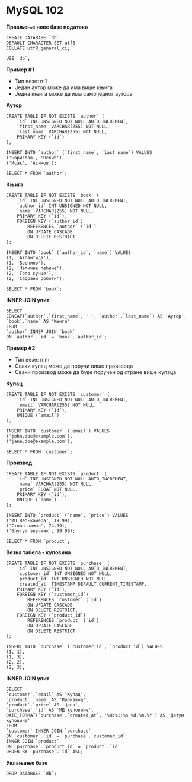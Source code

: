# MySQL 102

**Прављење нове базе података**

```
CREATE DATABASE `db`
DEFAULT CHARACTER SET utf8
COLLATE utf8_general_ci;

USE `db`;
```

**Пример #1**

- Тип везе: n:1
- Jедан аутор може да има више књига
- Jедна књига може да има само једног аутора

**Аутор**

```
CREATE TABLE IF NOT EXISTS `author` (
	`id` INT UNSIGNED NOT NULL AUTO_INCREMENT,
	`first_name` VARCHAR(255) NOT NULL,
	`last_name` VARCHAR(255) NOT NULL,
	PRIMARY KEY (`id`)
);

INSERT INTO `author` (`first_name`, `last_name`) VALUES
('Борислав', 'Пекић'),
('Исак', 'Асимов');

SELECT * FROM `author`;
```

**Књига**

```
CREATE TABLE IF NOT EXISTS `book` (
	`id` INT UNSIGNED NOT NULL AUTO_INCREMENT,
	`author_id` INT UNSIGNED NOT NULL,
	`name` VARCHAR(255) NOT NULL,
	PRIMARY KEY (`id`),
	FOREIGN KEY (`author_id`)
		REFERENCES `author` (`id`)
		ON UPDATE CASCADE
		ON DELETE RESTRICT
);

INSERT INTO `book` (`author_id`, `name`) VALUES
(1, 'Атлантида'),
(1, 'Беснило'),
(2, 'Челичне пећине'),
(2, 'Голо сунце'),
(2, 'Сабрани роботи');

SELECT * FROM `book`;
```

**INNER JOIN упит**

```
SELECT
CONCAT(`author`.`first_name`, ' ', `author`.`last_name`) AS 'Аутор',
`book`.`name` AS 'Књига'
FROM
`author` INNER JOIN `book`
ON `author`.`id` = `book`.`author_id`;
```

**Пример #2**

- Тип везе: n:m
- Cваки купац може да поручи више производа
- Cваки производ може да буде поручен од стране више купаца

**Купац**

```
CREATE TABLE IF NOT EXISTS `customer` (
	`id` INT UNSIGNED NOT NULL AUTO_INCREMENT,
	`email` VARCHAR(255) NOT NULL,
	PRIMARY KEY (`id`),
	UNIQUE (`email`)
);

INSERT INTO `customer` (`email`) VALUES
('john.doe@example.com'),
('jane.doe@example.com');

SELECT * FROM `customer`;
```

**Производ**

```
CREATE TABLE IF NOT EXISTS `product` (
	`id` INT UNSIGNED NOT NULL AUTO_INCREMENT,
	`name` VARCHAR(255) NOT NULL,
	`price` FLOAT NOT NULL,
	PRIMARY KEY (`id`),
	UNIQUE (`name`)
);

INSERT INTO `product` (`name`, `price`) VALUES
('ИП Веб-камера', 19.99),
('Стона лампа', 74.99),
('Блутут звучник', 99.99);

SELECT * FROM `product`;
```

**Везна табела - куповина**

```
CREATE TABLE IF NOT EXISTS `purchase` (
	`id` INT UNSIGNED NOT NULL AUTO_INCREMENT,
	`customer_id` INT UNSIGNED NOT NULL,
	`product_id` INT UNSIGNED NOT NULL,
	`created_at` TIMESTAMP DEFAULT CURRENT_TIMESTAMP,
	PRIMARY KEY (`id`),
	FOREIGN KEY (`customer_id`)
		REFERENCES `customer` (`id`)
		ON UPDATE CASCADE
		ON DELETE RESTRICT,
	FOREIGN KEY (`product_id`)
		REFERENCES `product` (`id`)
		ON UPDATE CASCADE
		ON DELETE RESTRICT
);

INSERT INTO `purchase` (`customer_id`, `product_id`) VALUES
(1, 1),
(1, 3),
(2, 2),
(2, 3);
```

**INNER JOIN упит**

```
SELECT
`customer`.`email` AS 'Купац',
`product`.`name` AS 'Производ',
`product`.`price` AS 'Цена',
`purchase`.`id` AS 'ИД куповине',
DATE_FORMAT(`purchase`.`created_at`, '%H:%i:%s %d.%m.%Y') AS 'Датум куповине'
FROM
`customer` INNER JOIN `purchase`
ON `customer`.`id` = `purchase`.`customer_id`
INNER JOIN `product`
ON `purchase`.`product_id` = `product`.`id`
ORDER BY `purchase`.`id` ASC;
```

**Уклањање базе**

``DROP DATABASE `db`;``
